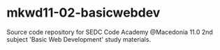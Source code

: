 # mkwd11-02-basicwebdev

Source code repository for SEDC Code Academy @Macedonia 11.0 2nd subject 'Basic Web Development' study materials.